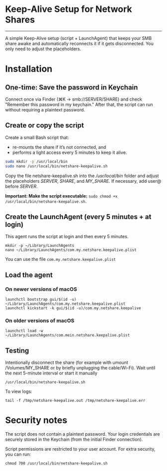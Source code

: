 # Keep-Alive Setup for Network Shares
***
A simple Keep-Alive setup (script + LaunchAgent) that keeps your SMB 
share awake and automatically reconnects it if it gets disconnected. 
You only need to adjust the placeholders.

# Installation

## One-time: Save the password in Keychain
Connect once via Finder (⌘K → smb://SERVER/SHARE) and check "Remember this password in my keychain."
After that, the script can run without requiring a plaintext password.

## Create or copy the script
Create a small Bash script that:
* re-mounts the share if it’s not connected, and 
* performs a light access every 5 minutes to keep it alive.

```netshare-keepalive.sh
sudo mkdir -p /usr/local/bin
sudo nano /usr/local/bin/netshare-keepalive.sh
```

Copy the file netshare-keepalive.sh into the */usr/local/bin* folder and 
adjust the placeholders *SERVER*, *SHARE*, and *MY_SHARE*.
If necessary, add user@ before *SERVER*.

**Important: Make the script executable:** `sudo chmod +x /usr/local/bin/netshare-keepalive.sh`.

## Create the LaunchAgent (every 5 minutes + at login)
This agent runs the script at login and then every 5 minutes.
```LaunchAgent
mkdir -p ~/Library/LaunchAgents
nano ~/Library/LaunchAgents/com.my.netshare.keepalive.plist
```
You can use the file `com.my.netshare.keepalive.plist`

## Load the agent
### On newer versions of macOS
```new
launchctl bootstrap gui/$(id -u) ~/Library/LaunchAgents/com.my.netshare.keepalive.plist
launchctl kickstart -k gui/$(id -u)/com.my.netshare.keepalive
```
### On older versions of macOS
```old
launchctl load -w ~/Library/LaunchAgents/com.mein.netshare.keepalive.plist
```

## Testing
Intentionally disconnect the share (for example with umount /Volumes/MY_SHARE or by briefly unplugging the cable/Wi-Fi).
Wait until the next 5-minute interval or start it manually

```start
/usr/local/bin/netshare-keepalive.sh
```

To view logs:
```logs
tail -f /tmp/netshare-keepalive.out /tmp/netshare-keepalive.err
```

# Security notes
The script does not contain a plaintext password. Your login credentials are securely stored in the Keychain (from the initial Finder connection).

Script permissions are restricted to your user account. For extra security, you can run:
```security
chmod 700 /usr/local/bin/netshare-keepalive.sh
```
